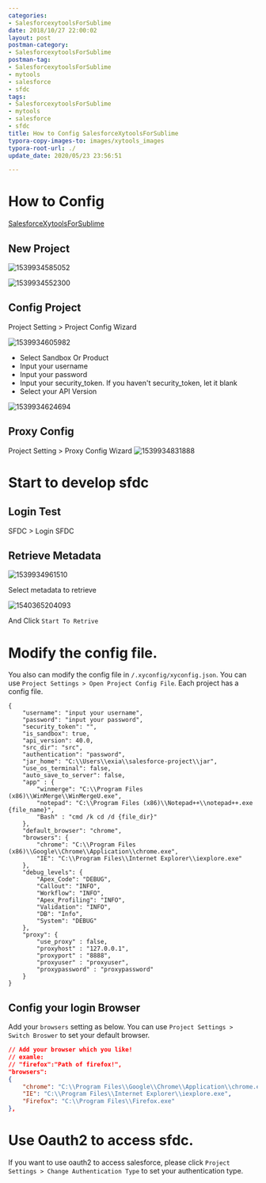```yaml
---
categories:
- SalesforcexytoolsForSublime
date: 2018/10/27 22:00:02
layout: post
postman-category:
- SalesforcexytoolsForSublime
postman-tag:
- SalesforcexytoolsForSublime
- mytools
- salesforce
- sfdc
tags:
- SalesforcexytoolsForSublime
- mytools
- salesforce
- sfdc
title: How to Config SalesforceXytoolsForSublime
typora-copy-images-to: images/xytools_images
typora-root-url: ./
update_date: 2020/05/23 23:56:51

---
```


# How to Config

[SalesforceXytoolsForSublime](http://salesforcexytools.com/categories/SalesforcexytoolsForSublime/)

## New Project

![1539934585052](/images/xytools_images/1539934585052.png)

![1539934552300](/images/xytools_images/1539934552300.png)



## Config Project

Project Setting > Project Config Wizard

![1539934605982](/images/xytools_images/1539934605982.png)



* Select Sandbox Or Product
* Input your username
* Input your password
* Input your security_token. If you haven't security_token, let it blank
* Select your API Version

![1539934624694](/images/xytools_images/1539934624694.png)



## Proxy Config

Project Setting > Proxy Config Wizard
![1539934831888](/images/xytools_images/1539934831888.png)


# Start to develop sfdc
## Login Test
SFDC > Login SFDC

## Retrieve Metadata

![1539934961510](/images/xytools_images/1539934961510.png)



Select metadata to retrieve

![1540365204093](/images/xytools_images/1540365204093.png)



And Click `Start To Retrive`

# Modify the config file.

You also can modify the config file in `/.xyconfig/xyconfig.json`.
You can use `Project Settings > Open Project Config File`.
Each project has a config file.

```
{
    "username": "input your username",
    "password": "input your password",
    "security_token": "",
    "is_sandbox": true,
    "api_version": 40.0,
    "src_dir": "src",
    "authentication": "password", 
    "jar_home": "C:\\Users\\exia\\salesforce-project\\jar", 
    "use_os_terminal": false, 
    "auto_save_to_server": false,
    "app" : {
        "winmerge": "C:\\Program Files (x86)\\WinMerge\\WinMergeU.exe", 
        "notepad": "C:\\Program Files (x86)\\Notepad++\\notepad++.exe {file_name}",
        "Bash" : "cmd /k cd /d {file_dir}"
    },
    "default_browser": "chrome", 
    "browsers": {
        "chrome": "C:\\Program Files (x86)\\Google\\Chrome\\Application\\chrome.exe", 
        "IE": "C:\\Program Files\\Internet Explorer\\iexplore.exe"
    }, 
    "debug_levels": {
        "Apex_Code": "DEBUG", 
        "Callout": "INFO", 
        "Workflow": "INFO", 
        "Apex_Profiling": "INFO", 
        "Validation": "INFO", 
        "DB": "Info", 
        "System": "DEBUG"
    },
    "proxy": {
        "use_proxy" : false,
        "proxyhost" : "127.0.0.1",
        "proxyport" : "8888",
        "proxyuser" : "proxyuser",
        "proxypassword" : "proxypassword"
    }
}
```



## Config your login Browser

Add your `browsers` setting as below.
You can use `Project Settings > Switch Broswer` to set your default browser.

```json
// Add your browser which you like!
// examle:
// "firefox":"Path of firefox!",
"browsers":
{
    "chrome": "C:\\Program Files\\Google\\Chrome\\Application\\chrome.exe",
    "IE": "C:\\Program Files\\Internet Explorer\\iexplore.exe",
    "Firefox": "C:\\Program Files\\Firefox.exe"
},
```



# Use Oauth2 to access sfdc.

If you want to use oauth2 to access salesforce, please click
`Project Settings > Change Authentication Type` to set your authentication type.